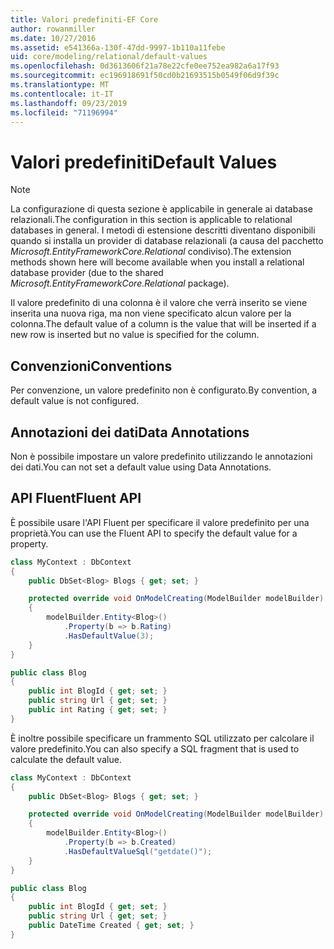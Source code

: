 ```yaml
---
title: Valori predefiniti-EF Core
author: rowanmiller
ms.date: 10/27/2016
ms.assetid: e541366a-130f-47dd-9997-1b110a11febe
uid: core/modeling/relational/default-values
ms.openlocfilehash: 0d3613606f21a78e22cfe0ee752ea982a6a17f93
ms.sourcegitcommit: ec196918691f50cd0b21693515b0549f06d9f39c
ms.translationtype: MT
ms.contentlocale: it-IT
ms.lasthandoff: 09/23/2019
ms.locfileid: "71196994"
---
```

# <a name="default-values"></a><span data-ttu-id="0ea93-102">Valori predefiniti</span><span class="sxs-lookup"><span data-stu-id="0ea93-102">Default Values</span></span>

> [!NOTE]  
> <span data-ttu-id="0ea93-103">La configurazione di questa sezione è applicabile in generale ai database relazionali.</span><span class="sxs-lookup"><span data-stu-id="0ea93-103">The configuration in this section is applicable to relational databases in general.</span></span> <span data-ttu-id="0ea93-104">I metodi di estensione descritti diventano disponibili quando si installa un provider di database relazionali (a causa del pacchetto *Microsoft.EntityFrameworkCore.Relational* condiviso).</span><span class="sxs-lookup"><span data-stu-id="0ea93-104">The extension methods shown here will become available when you install a relational database provider (due to the shared *Microsoft.EntityFrameworkCore.Relational* package).</span></span>

<span data-ttu-id="0ea93-105">Il valore predefinito di una colonna è il valore che verrà inserito se viene inserita una nuova riga, ma non viene specificato alcun valore per la colonna.</span><span class="sxs-lookup"><span data-stu-id="0ea93-105">The default value of a column is the value that will be inserted if a new row is inserted but no value is specified for the column.</span></span>

## <a name="conventions"></a><span data-ttu-id="0ea93-106">Convenzioni</span><span class="sxs-lookup"><span data-stu-id="0ea93-106">Conventions</span></span>

<span data-ttu-id="0ea93-107">Per convenzione, un valore predefinito non è configurato.</span><span class="sxs-lookup"><span data-stu-id="0ea93-107">By convention, a default value is not configured.</span></span>

## <a name="data-annotations"></a><span data-ttu-id="0ea93-108">Annotazioni dei dati</span><span class="sxs-lookup"><span data-stu-id="0ea93-108">Data Annotations</span></span>

<span data-ttu-id="0ea93-109">Non è possibile impostare un valore predefinito utilizzando le annotazioni dei dati.</span><span class="sxs-lookup"><span data-stu-id="0ea93-109">You can not set a default value using Data Annotations.</span></span>

## <a name="fluent-api"></a><span data-ttu-id="0ea93-110">API Fluent</span><span class="sxs-lookup"><span data-stu-id="0ea93-110">Fluent API</span></span>

<span data-ttu-id="0ea93-111">È possibile usare l'API Fluent per specificare il valore predefinito per una proprietà.</span><span class="sxs-lookup"><span data-stu-id="0ea93-111">You can use the Fluent API to specify the default value for a property.</span></span>

<!-- [!code-csharp[Main](samples/core/relational/Modeling/FluentAPI/Relational/DefaultValue.cs?highlight=9)] -->
``` csharp
class MyContext : DbContext
{
    public DbSet<Blog> Blogs { get; set; }

    protected override void OnModelCreating(ModelBuilder modelBuilder)
    {
        modelBuilder.Entity<Blog>()
            .Property(b => b.Rating)
            .HasDefaultValue(3);
    }
}

public class Blog
{
    public int BlogId { get; set; }
    public string Url { get; set; }
    public int Rating { get; set; }
}
```

<span data-ttu-id="0ea93-112">È inoltre possibile specificare un frammento SQL utilizzato per calcolare il valore predefinito.</span><span class="sxs-lookup"><span data-stu-id="0ea93-112">You can also specify a SQL fragment that is used to calculate the default value.</span></span>

<!-- [!code-csharp[Main](samples/core/relational/Modeling/FluentAPI/Relational/DefaultValueSql.cs?highlight=9)] -->
``` csharp
class MyContext : DbContext
{
    public DbSet<Blog> Blogs { get; set; }

    protected override void OnModelCreating(ModelBuilder modelBuilder)
    {
        modelBuilder.Entity<Blog>()
            .Property(b => b.Created)
            .HasDefaultValueSql("getdate()");
    }
}

public class Blog
{
    public int BlogId { get; set; }
    public string Url { get; set; }
    public DateTime Created { get; set; }
}
```
